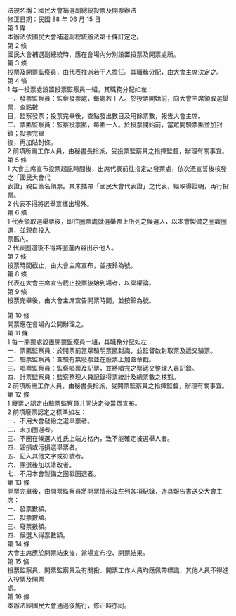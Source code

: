 法規名稱：國民大會補選副總統投票及開票辦法  
修正日期：民國 88 年 06 月 15 日  
第 1 條  
本辦法依國民大會補選副總統辦法第十條訂定之。  
第 2 條  
國民大會補選副總統時，應在會場內分別設置投票及開票處所。  
第 3 條  
投票及開票監察員，由代表推派若干人擔任。其職務分配，由大會主席決定之。  
第 4 條  
1 每一投票處設置投票監察員一組，其職務分配如左：  
一、發票監察員：監察發票處，每處若干人。於投票開始前，向大會主席領取選舉票，查點數  
目，監察發票；投票完畢後，查點發出數目及用餘票數，報告大會主席。  
二、票匭監察員：監察投票匭，每匭一人。於投票開始前，當眾開驗票匭並加封鎖；投票完畢  
後，再加貼封條。  
2 前項所需工作人員，由秘書長指派，受投票監察員之指揮監督，辦理有關事宜。  
第 5 條  
1 大會主席宣布投票起訖時間後，出席代表前往指定之發票處，依次憑宣誓後核發之「國民大會代  
表證」親自簽名領票。其未攜帶「國民大會代表證」之代表，經取得證明，再行投票。  
2 代表不得將選舉票攜出場外。  
第 6 條  
1 代表領取選舉票後，即往圈票處就選舉票上所列之候選人，以本會製備之圈戳圈選，並親自投入  
票匭內。  
2 代表圈選後不得將圈選內容出示他人。  
第 7 條  
投票時間截止，由大會主席宣布，並按鈴為號。  
第 8 條  
代表在大會主席宣告截止投票後始到場者，以棄權論。  
第 9 條  
投票完畢後，由大會主席宣告開票時間，並按鈴為號。  


第 10 條  
開票應在會場內公開辦理之。  
第 11 條  
1 每一開票處設置開票監察員一組，其職務分配如左：  
一、票匭監察員：於開票前當眾驗明票匭封識，並監督啟封取票及遞交驗票。  
二、驗票監察員：查驗有無廢票並在廢票上加蓋章戳。  
三、唱票監察員：監察唱票及記票，並將唱完之票遞交整理人員記錄。  
四、計票監察員：監察整理人員記錄得票統計及總票數之核對。  
2 前項所需工作人員，由秘書長指派，受開票監察員之指揮監督，辦理有關事宜。  
第 12 條  
1 廢票之認定由驗票監察員共同決定後當眾宣布。  
2 前項廢票認定之標準如左：  
一、不用大會發給之選舉票者。  
二、未加圈選者。  
三、不圈在候選人姓氏上端方格內，致不能確定被選舉人者。  
四、毀損或污損選舉票者。  
五、記入其他文字或符號者。  
六、圈選後加以塗改者。  
七、不用本會製備之圈戳圈選者。  
第 13 條  
開票完畢後，由開票監察員將開票情形及左列各項紀錄，造具報告書送交大會主席：  
一、發票數額。  
二、投票數額。  
三、廢票數額。  
四、候選人得票數額。  
第 14 條  
大會主席應於開票結束後，當場宣布投、開票結果。  
第 15 條  
投票監察員、開票監察員及有關投、開票工作人員均應佩帶標識，其他人員不得進入投票及開票  
處。  
第 16 條  
本辦法經國民大會通過後施行，修正時亦同。  


